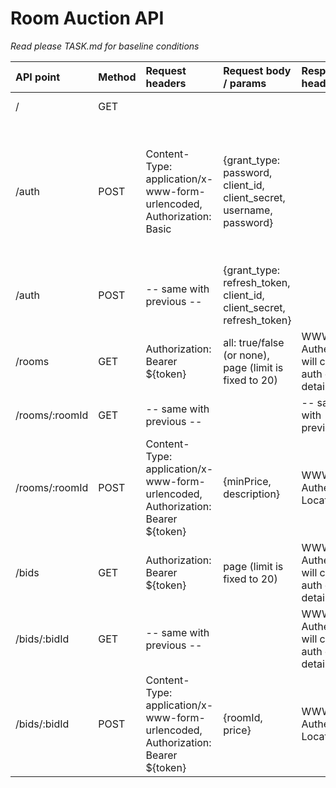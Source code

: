 Room Auction API
================
_Read please TASK.md for baseline conditions_

|API point|Method|Request headers|Request body / params|Response headers|HTTP Status / Response body|
|:--- |:---|:---|:---|:---|:---|
|/|GET| | | |200 / {status, version}|
|/auth|POST|Content-Type: application/x-www-form-urlencoded, Authorization: Basic|{grant_type: password, client_id, client_secret, username, password}| |501 if wrong grant type, 401 if wrong client id/secret, 403 if wrong username/password / {error, error-description}, 200 / {access_token, refresh_token, expires_in, token_type}|
|/auth|POST|-- same with previous --|{grant_type: refresh_token, client_id, client_secret, refresh_token}|
|/rooms|GET|Authorization: Bearer ${token}|all: true/false (or none), page (limit is fixed to 20)|WWW-Authenticate will contain auth errors details if any|200 / {docs, total, limit, page, pages} or status according error|
|/rooms/:roomId|GET|-- same with previous --| |-- same with previous --|200 / {room} or status according error|
|/rooms/:roomId|POST|Content-Type: application/x-www-form-urlencoded, Authorization: Bearer ${token}|{minPrice, description}|WWW-Authenticate, Location|201 / {savedRoom} or status according error|
|/bids|GET|Authorization: Bearer ${token}|page (limit is fixed to 20)|WWW-Authenticate will contain auth errors details if any|200 / {docs, total, limit, page, pages} or status according error|
|/bids/:bidId|GET|-- same with previous --| |WWW-Authenticate will contain auth errors details if any|200 / {bid} or status according error|
|/bids/:bidId|POST|Content-Type: application/x-www-form-urlencoded, Authorization: Bearer ${token}|{roomId, price}|WWW-Authenticate, Location|201 / {savedBid} or status according error|


